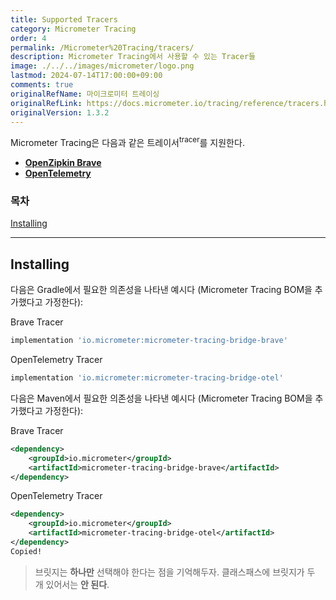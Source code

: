 ```yaml
---
title: Supported Tracers
category: Micrometer Tracing
order: 4
permalink: /Micrometer%20Tracing/tracers/
description: Micrometer Tracing에서 사용할 수 있는 Tracer들
image: ./../../images/micrometer/logo.png
lastmod: 2024-07-14T17:00:00+09:00
comments: true
originalRefName: 마이크로미터 트레이싱
originalRefLink: https://docs.micrometer.io/tracing/reference/tracers.html
originalVersion: 1.3.2
---
```


Micrometer Tracing은 다음과 같은 트레이서<sup>tracer</sup>를 지원한다.

- [**OpenZipkin Brave**](https://github.com/openzipkin/brave)
- [**OpenTelemetry**](https://opentelemetry.io/)

### 목차

[Installing](#installing)

---

## Installing

다음은 Gradle에서 필요한 의존성을 나타낸 예시다 (Micrometer Tracing BOM을 추가했다고 가정한다):

Brave Tracer

```groovy
implementation 'io.micrometer:micrometer-tracing-bridge-brave'
```

OpenTelemetry Tracer

```groovy
implementation 'io.micrometer:micrometer-tracing-bridge-otel'
```

다음은 Maven에서 필요한 의존성을 나타낸 예시다 (Micrometer Tracing BOM을 추가했다고 가정한다):

Brave Tracer

```xml
<dependency>
    <groupId>io.micrometer</groupId>
    <artifactId>micrometer-tracing-bridge-brave</artifactId>
</dependency>
```

OpenTelemetry Tracer

```xml
<dependency>
    <groupId>io.micrometer</groupId>
    <artifactId>micrometer-tracing-bridge-otel</artifactId>
</dependency>
Copied!
```

> 브릿지는 **하나만** 선택해야 한다는 점을 기억해두자. 클래스패스에 브릿지가 두 개 있어서는 **안 된다**.